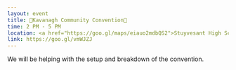 ```yaml
---
layout: event
title: 👥Kavanagh Community Convention👥
time: 2 PM - 5 PM
location: <a href="https://goo.gl/maps/eiauo2mdbQS2">Stuyvesant High School</a>, Manhattan
link: https://goo.gl/vmWJZJ
---
```

We will be helping with the setup and breakdown of the convention.
